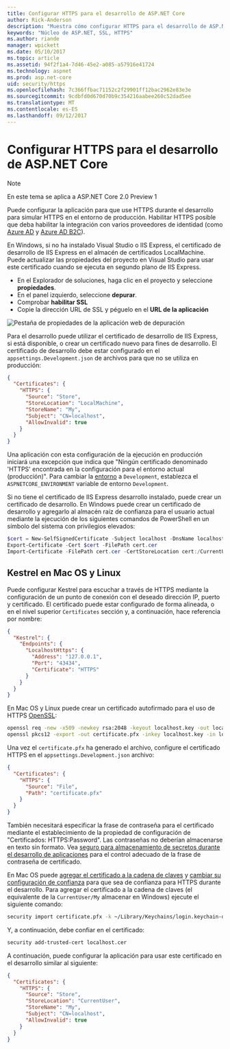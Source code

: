 ```yaml
---
title: Configurar HTTPS para el desarrollo de ASP.NET Core
author: Rick-Anderson
description: "Muestra cómo configurar HTTPS para el desarrollo de ASP.NET Core 2.0."
keywords: "Núcleo de ASP.NET, SSL, HTTPS"
ms.author: riande
manager: wpickett
ms.date: 05/10/2017
ms.topic: article
ms.assetid: 94f2f1a4-7d46-45e2-a085-a57916e41724
ms.technology: aspnet
ms.prod: asp.net-core
uid: security/https
ms.openlocfilehash: 7c366ffbac71152c2f29901ff12bac2962e83e3e
ms.sourcegitcommit: 9cdbfd0d670d70b9c354216aabee260c52dad5ee
ms.translationtype: MT
ms.contentlocale: es-ES
ms.lasthandoff: 09/12/2017
---
```

# <a name="setting-up-https-for-development-in-aspnet-core"></a>Configurar HTTPS para el desarrollo de ASP.NET Core

> [!NOTE] 
> En este tema se aplica a ASP.NET Core 2.0 Preview 1

Puede configurar la aplicación para que use HTTPS durante el desarrollo para simular HTTPS en el entorno de producción. Habilitar HTTPS posible que deba habilitar la integración con varios proveedores de identidad (como [Azure AD](https://azure.microsoft.com/services/active-directory) y [Azure AD B2C](https://azure.microsoft.com/services/active-directory-b2c/)).

<a name="iisxpress"></a>

En Windows, si no ha instalado Visual Studio o IIS Express, el certificado de desarrollo de IIS Express en el almacén de certificados LocalMachine. Puede actualizar las propiedades del proyecto en Visual Studio para usar este certificado cuando se ejecuta en segundo plano de IIS Express.

   * En el Explorador de soluciones, haga clic en el proyecto y seleccione **propiedades**.
   * En el panel izquierdo, seleccione **depurar**.
   * Comprobar **habilitar SSL**
   * Copie la dirección URL de SSL y péguelo en el **URL de la aplicación**

![Pestaña de propiedades de la aplicación web de depuración](enforcing-ssl/_static/ssl.png)

Para el desarrollo puede utilizar el certificado de desarrollo de IIS Express, si está disponible, o crear un certificado nuevo para fines de desarrollo. El certificado de desarrollo debe estar configurado en el `appsettings.Development.json` de archivos para que no se utiliza en producción:

```json
{
  "Certificates": {
    "HTTPS": {
      "Source": "Store",
      "StoreLocation": "LocalMachine",
      "StoreName": "My",
      "Subject": "CN=localhost",
      "AllowInvalid": true
    }
  }
}
```

Una aplicación con esta configuración de la ejecución en producción iniciará una excepción que indica que "Ningún certificado denominado 'HTTPS' encontrada en la configuración para el entorno actual (producción)". Para cambiar la [entorno](xref:fundamentals/environments) a `Development`, establezca el `ASPNETCORE_ENVIRONMENT` variable de entorno `Development`.

Si no tiene el certificado de IIS Express desarrollo instalado, puede crear un certificado de desarrollo. En Windows puede crear un certificado de desarrollo y agregarlo al almacén raíz de confianza para el usuario actual mediante la ejecución de los siguientes comandos de PowerShell en un símbolo del sistema con privilegios elevados:

```powershell
$cert = New-SelfSignedCertificate -Subject localhost -DnsName localhost -FriendlyName "ASP.NET Core Development" -KeyUsage DigitalSignature -TextExtension @("2.5.29.37={text}1.3.6.1.5.5.7.3.1") 
Export-Certificate -Cert $cert -FilePath cert.cer
Import-Certificate -FilePath cert.cer -CertStoreLocation cert:/CurrentUser/Root
```

<a name="OpenSSL"></a>

## <a name="kestrel-on--macos-and-linux"></a>Kestrel en Mac OS y Linux

Puede configurar Kestrel para escuchar a través de HTTPS mediante la configuración de un punto de conexión con el deseado dirección IP, puerto y certificado. El certificado puede estar configurado de forma alineada, o en el nivel superior `Certificates` sección y, a continuación, hace referencia por nombre:

```json
{
  "Kestrel": {
    "Endpoints": {
      "LocalhostHttps": {
        "Address": "127.0.0.1",
        "Port": "43434",
        "Certificate": "HTTPS"
      }
    }
  }
}

```

En Mac OS y Linux puede crear un certificado autofirmado para el uso de HTTPS [OpenSSL](https://www.openssl.org/):

```bash
openssl req -new -x509 -newkey rsa:2048 -keyout localhost.key -out localhost.cer -days 365 -subj /CN=localhost
openssl pkcs12 -export -out certificate.pfx -inkey localhost.key -in localhost.cer
```

Una vez el `certificate.pfx` ha generado el archivo, configure el certificado HTTPS en el `appsettings.Development.json` archivo:

```json
{
  "Certificates": {
    "HTTPS": {
      "Source": "File",
      "Path": "certificate.pfx"
    }
  }
}
```

También necesitará especificar la frase de contraseña para el certificado mediante el establecimiento de la propiedad de configuración de "Certificados: HTTPS:Password". Las contraseñas no deberían almacenarse en texto sin formato. Vea [seguro para almacenamiento de secretos durante el desarrollo de aplicaciones](app-secrets.md) para el control adecuado de la frase de contraseña de certificado.

En Mac OS puede [agregar el certificado a la cadena de claves](https://support.apple.com/kb/PH20129?locale=en_US) y [cambiar su configuración de confianza](https://support.apple.com/kb/PH20127?locale=en_US&viewlocale=en_US) para que sea de confianza para HTTPS durante el desarrollo. Para agregar el certificado a la cadena de claves (el equivalente de la `CurrentUser/My` almacenar en Windows) ejecute el siguiente comando:

```bash
security import certificate.pfx -k ~/Library/Keychains/login.keychain-db
```

Y, a continuación, debe confiar en el certificado:

```bash
security add-trusted-cert localhost.cer
```

A continuación, puede configurar la aplicación para usar este certificado en el desarrollo similar al siguiente:

```json
{
  "Certificates": {
    "HTTPS": {
      "Source": "Store",
      "StoreLocation": "CurrentUser",
      "StoreName": "My",
      "Subject": "CN=localhost",
      "AllowInvalid": true
    }
  }
}
```
